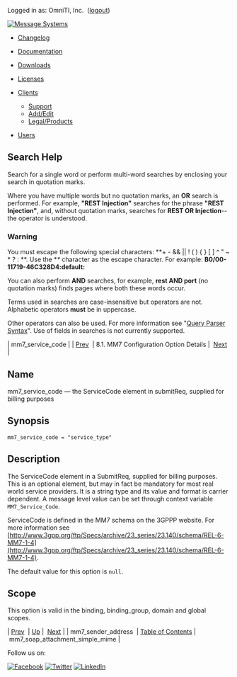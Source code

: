 Logged in as: OmniTI, Inc.  ([logout](https://support.messagesystems.com/logout.php))

[![Message Systems](https://support.messagesystems.com/images/ms-white205.png)](https://support.messagesystems.com/start.php) 

*   [Changelog](https://support.messagesystems.com/start.php?show=changelog)
*   [Documentation](https://support.messagesystems.com/docs/)
*   [Downloads](https://support.messagesystems.com/start.php)

*   [Licenses](https://support.messagesystems.com/license_summary.php)
*   <a href="">Clients</a>
    *   [Support](https://support.messagesystems.com/cs.php)
    *   [Add/Edit](https://support.messagesystems.com/edit_client.php)
    *   [Legal/Products](https://support.messagesystems.com/edit_products.php)
*   [Users](https://support.messagesystems.com/edit_customer.php)

## Search Help

Search for a single word or perform multi-word searches by enclosing your search in quotation marks.

Where you have multiple words but no quotation marks, an **OR** search is performed. For example, **"REST Injection"** searches for the phrase **"REST Injection"**, and, without quotation marks, searches for **REST OR Injection**--the operator is understood.

### Warning

You must escape the following special characters: **+ - && || ! ( ) { } [ ] ^ " ~ * ? : \**. Use the **\** character as the escape character. For example: **B0/00-11719-46C328D4\:default\:**

You can also perform **AND** searches, for example, **rest AND port** (no quotation marks) finds pages where both these words occur.

Terms used in searches are case-insensitive but operators are not. Alphabetic operators **must** be in uppercase.

Other operators can also be used. For more information see "[Query Parser Syntax](https://lucene.apache.org/core/old_versioned_docs/versions/3_0_0/queryparsersyntax.html)". Use of fields in searches is not currently supported.

| mm7_service_code |
| [Prev](mobility.conf.mm7_sender_address.php)  | 8.1. MM7 Configuration Option Details |  [Next](mobility.conf.mm7_soap_attachment_simple_mime.php) |

<a name="mobility.conf.mm7_service_code"></a>
## Name

mm7_service_code — the ServiceCode element in submitReq, supplied for billing purposes

## Synopsis

`mm7_service_code = "service_type"`

<a name="idp2618224"></a>
## Description

The ServiceCode element in a SubmitReq, supplied for billing purposes. This is an optional element, but may in fact be mandatory for most real world service providers. It is a string type and its value and format is carrier dependent. A message level value can be set through context variable `MM7_Service_Code`.

ServiceCode is defined in the MM7 schema on the 3GPPP website. For more information see [http://www.3gpp.org/ftp/Specs/archive/23_series/23.140/schema/REL-6-MM7-1-4](http://www.3gpp.org/ftp/Specs/archive/23_series/23.140/schema/REL-6-MM7-1-4).

The default value for this option is `null`.

<a name="idp2623104"></a>
## Scope

This option is valid in the binding, binding_group, domain and global scopes.

| [Prev](mobility.conf.mm7_sender_address.php)  | [Up](mobility.mm7.options.php#mm7.conf) |  [Next](mobility.conf.mm7_soap_attachment_simple_mime.php) |
| mm7_sender_address  | [Table of Contents](index.php) |  mm7_soap_attachment_simple_mime |

Follow us on:

[![Facebook](https://support.messagesystems.com/images/icon-facebook.png)](http://www.facebook.com/messagesystems) [![Twitter](https://support.messagesystems.com/images/icon-twitter.png)](http://twitter.com/#!/MessageSystems) [![LinkedIn](https://support.messagesystems.com/images/icon-linkedin.png)](http://www.linkedin.com/company/message-systems)
